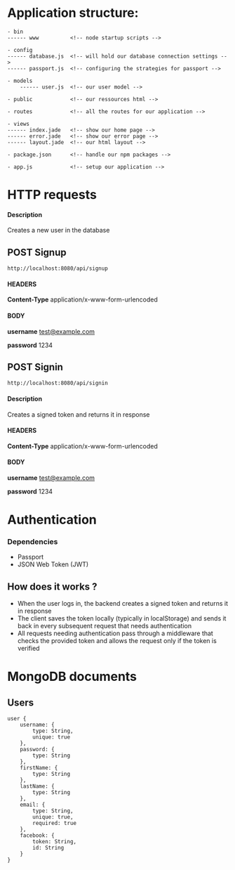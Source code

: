 # Application structure:
    - bin
    ------ www          <!-- node startup scripts -->    
    
    - config
    ------ database.js  <!-- will hold our database connection settings -->
    ------ passport.js  <!-- configuring the strategies for passport -->
    
    - models
        ------ user.js  <!-- our user model -->
    
    - public            <!-- our ressources html -->
    
    - routes            <!-- all the routes for our application -->
    
    - views
    ------ index.jade   <!-- show our home page -->
    ------ error.jade   <!-- show our error page -->
    ------ layout.jade  <!-- our html layout -->
    
    - package.json      <!-- handle our npm packages -->
    
    - app.js            <!-- setup our application -->

# HTTP requests
#### Description
Creates a new user in the database
## POST Signup
`http://localhost:8080/api/signup`
#### HEADERS
**Content-Type** application/x-www-form-urlencoded
#### BODY
**username** test@example.com

**password** 1234

## POST Signin
`http://localhost:8080/api/signin`
#### Description
Creates a signed token and returns it in response
#### HEADERS
**Content-Type** application/x-www-form-urlencoded
#### BODY
**username** test@example.com

**password** 1234

# Authentication
### Dependencies
- Passport
- JSON Web Token (JWT)
## How does it works ?
- When the user logs in, the backend creates a signed token and returns it in response
- The client saves the token locally (typically in localStorage) and sends it back in every subsequent request that needs authentication
- All requests needing authentication pass through a middleware that checks the provided token and allows the request only if the token is verified

# MongoDB documents
## Users
    user {
        username: {
            type: String,
            unique: true
        },
        password: {
            type: String
        },
        firstName: {
            type: String
        },
        lastName: {
            type: String
        },
        email: {
            type: String,
            unique: true,
            required: true
        },
        facebook: {
            token: String,
            id: String
        }
    }
